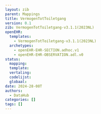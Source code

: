 ```yaml
---
layout: zib
parent: Mappings
title: VermogenTotToiletgang
version: 0.1
zib: VermogenTotToiletgang-v3.1.1(2023NL)
openEHR:
  templates:
    - VermogenTotToiletgang-v3.1.1(2023NL)
  archetypes:
    - openEHR-EHR-SECTION.adhoc.v1
    - openEHR-EHR-OBSERVATION.adl.v0
status:
  mapping:
  template:
  vertaling:
  codelijst:
  globaal:
date: 2024-28-08T
authors:
  - DataHub
categories: []
tags: []
---
```

